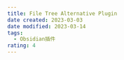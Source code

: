 ```yaml
---
title: File Tree Alternative Plugin
date created: 2023-03-03
date modified: 2023-03-14
tags:
  - Obsidian插件
rating: 4
---
```

